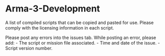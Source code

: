# Arma-3-Development
A list of compiled scripts that can be copied and pasted for use.
Please comply with the licensing information in each script.

Please post any errors into the issues tab.
    While posting an error, please add:
      - The script or mission file associated.
      - Time and date of the issue.
      - Script version number.
